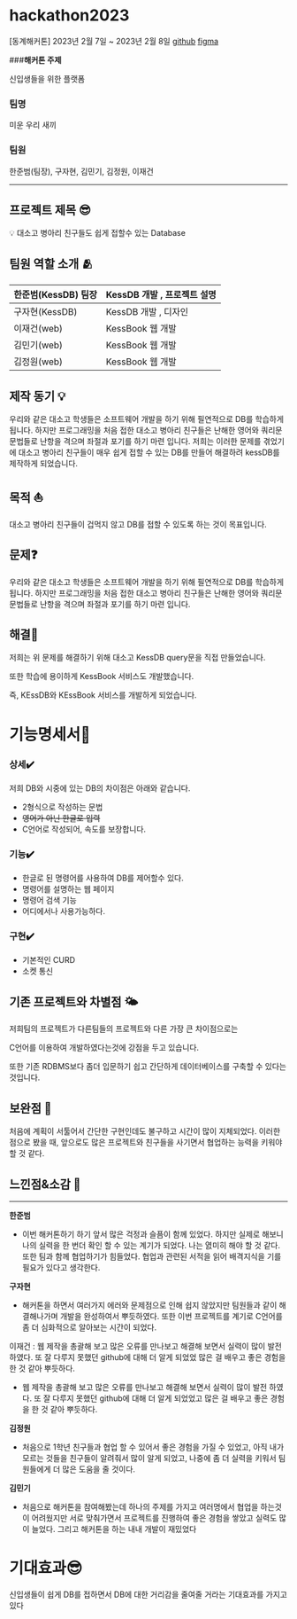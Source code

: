 # **hackathon2023**

[동계해커톤] 2023년 2월 7일 ~ 2023년 2월 8일
[github](https://github.com/Miun-ulisaekki)
[figma](https://www.figma.com/file/G4sc9FPy2KrlT1WPlcRPCW/%EB%AF%B8%EC%9A%B4%EC%9A%B0%EB%A6%AC%EC%83%88%EB%81%BC?node-id=0%3A1)


###**해커톤 주제**

신입생들을 위한 플랫폼

### **팀명**

미운 우리 새끼

### **팀원**

한준범(팀장), 구자현, 김민기, 김정원, 이재건

---

## 프로젝트 제목 😎

<aside>
💡 대소고 병아리 친구들도 쉽게 접할수 있는 Database

</aside>

## 팀원 역할 소개 🫂

| 한준범(KessDB) 팀장 | KessDB 개발 , 프로젝트 설명 |
| --- | --- |
| 구자현(KessDB) | KessDB 개발 , 디자인 |
| 이재건(web) | KessBook 웹 개발 |
| 김민기(web) | KessBook 웹 개발  |
| 김정원(web) | KessBook 웹 개발  |

## 제작 동기 💡

우리와 같은 대소고 학생들은 소프트웨어 개발을 하기 위해 필연적으로 DB를 학습하게 됩니다. 하지만 프로그래밍을 처음 접한 대소고 병아리 친구들은 난해한 영어와  쿼리문 문법들로 난항을 격으며  좌절과 포기를 하기 마련 입니다. 저희는 이러한 문제를 겪었기에 대소고 병아리 친구들이 매우 쉽게 접할 수 있는 DB를 만들어 해결하려 kessDB를 제작하게 되었습니다.

## 목적 ⛵

대소고 병아리 친구들이 겁먹지 않고 DB를 접할 수 있도록 하는 것이 목표입니다.

## 문제❓

우리와 같은 대소고 학생들은 소프트웨어 개발을 하기 위해 필연적으로 DB를 학습하게 됩니다. 하지만 프로그래밍을 처음 접한 대소고 병아리 친구들은 난해한 영어와  쿼리문 문법들로 난항을 격으며  좌절과 포기를 하기 마련 입니다. 

## 해결🎯

저희는 위 문제를 해결하기 위해 대소고 KessDB query문을 직접 만들었습니다. 

또한 학습에 용이하게 KessBook 서비스도 개발했습니다. 

즉, KEssDB와 KEssBook 서비스를 개발하게 되었습니다.

# 기능명세서📜

### 상세✔️

저희 DB와 시중에 있는 DB의 차이점은 아래와 같습니다.

- 2형식으로 작성하는 문법
- ~~영어가 아닌 한글로 입력~~
- C언어로 작성되어, 속도를 보장합니다.

### **기능✔️**

- 한글로 된 명령어를 사용하여 DB를 제어할수 있다.
- 명령어를 설명하는 웹 페이지
- 명령어 검색 기능
- 어디에서나 사용가능하다.

### **구현✔️**

- 기본적인 CURD
- 소켓 통신

## 기존 프로젝트와 차별점 🌤️

저희팀의 프로젝트가 다른팀들의 프로젝트와 다른 가장 큰 차이점으로는

 C언어를 이용하여 개발하였다는것에 강점을 두고 있습니다.

또한 기존 RDBMS보다 좀더 입문하기 쉽고 간단하게 데이터베이스를 구축할 수 있다는 것입니다.

## 보완점 🧩

처음에 계획이 서툴어서 간단한 구현인데도 불구하고 시간이 많이 지체되었다. 이러한 점으로 봤을 때, 앞으로도 많은 프로젝트와 친구들을 사기면서 협업하는 능력을 키워야 할 것 같다.

## 느낀점&소감 🎀

---

**한준범**

- 이번 해커톤하기 하기 앞서 많은 걱정과 슬픔이 함께 있었다. 하지만 실제로 해보니 나의 실력을 한 번더 확인 할 수 있는 계기가 되었다. 나는 엸미히 해야 할 것 같다.  또한 팀과 함께 협업하기가 힘들었다. 협업과 관련된 서적을 읽어 배격지식을 기를 필요가 있다고 생각한다.

**구자현**

- 해커톤을 하면서 여러가지 에러와 문제점으로 인해 쉽지 않았지만 팀원들과 같이 해결해나가며 개발을 완성하여서 뿌듯하였다. 또한 이번 프로젝트를 계기로 C언어를 좀 더 심화적으로 알아보는 시간이 되었다.

이재건 : 웹 제작을 총괄해 보고 많은 오류를 만나보고 해결해 보면서 실력이 많이 발전 하였다. 또 잘 다루지 못했던 github에 대해 더 알게 되었었 많은 걸 배우고 좋은 경험을 한 것 같아 뿌듯하다.

- 웹 제작을 총괄해 보고 많은 오류를 만나보고 해결해 보면서 실력이 많이 발전 하였다. 또 잘 다루지 못했던 github에 대해 더 알게 되었었고 많은 걸 배우고 좋은 경험을 한 것 같아 뿌듯하다.

**김정원**

- 처음으로 1학년 친구들과 협업 할 수 있어서 좋은 경험을 가질 수 있었고, 아직 내가 모르는 것들을 친구들이 알려줘서 많이 알게 되었고, 나중에 좀 더 실력을 키워서 팀원들에게 더 많은 도움을 줄 것이다.

**김민기**

- 처음으로 해커톤을 참여해봤는데 하나의 주제를 가지고 여러명에서 협업을 하는것이 어려웠지만 서로 맞춰가면서 프로젝트를 진행하여 좋은 경험을 쌓았고 실력도 많이 늘었다. 그리고 해커톤을 하는 내내 개발이 재밌었다

# 기대효과😎

신입생들이 쉽게 DB를 접하면서 DB에 대한 거리감을 줄여줄 거라는 기대효과를 가지고 있다
